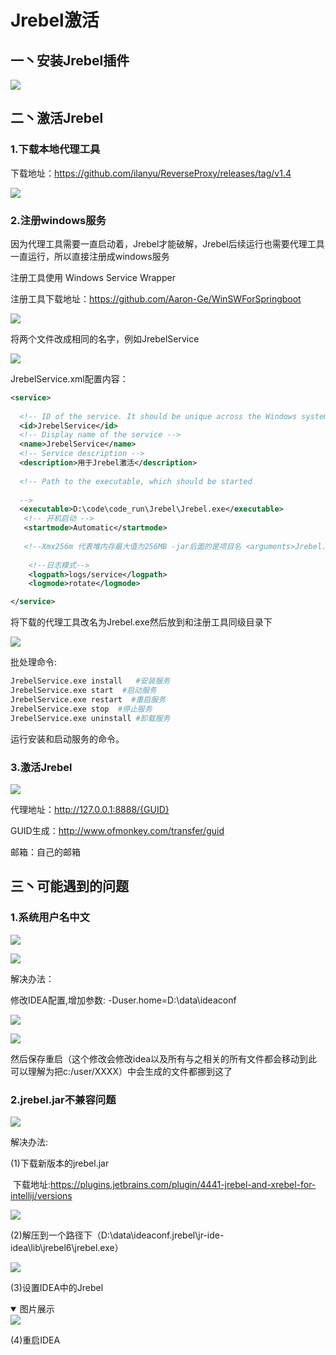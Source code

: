 # Jrebel激活

## 一丶安装Jrebel插件

![](../img/Jrebel/安装插件.png)

## 二丶激活Jrebel

### 1.下载本地代理工具

下载地址：https://github.com/ilanyu/ReverseProxy/releases/tag/v1.4

![](../img/Jrebel/windows代理.png)

### 2.注册windows服务

因为代理工具需要一直启动着，Jrebel才能破解，Jrebel后续运行也需要代理工具一直运行，所以直接注册成windows服务

注册工具使用 Windows Service Wrapper

注册工具下载地址：https://github.com/Aaron-Ge/WinSWForSpringboot

![](../img/Jrebel/windows服务.png)

将两个文件改成相同的名字，例如JrebelService

![](../img/Jrebel/命名.png)

JrebelService.xml配置内容：

```xml
<service>
  
  <!-- ID of the service. It should be unique across the Windows system-->
  <id>JrebelService</id>
  <!-- Display name of the service -->
  <name>JrebelService</name>
  <!-- Service description -->
  <description>用于Jrebel激活</description>
  
  <!-- Path to the executable, which should be started 
  
  -->
  <executable>D:\code\code_run\Jrebel\Jrebel.exe</executable>
   <!-- 开机启动 -->
   <startmode>Automatic</startmode>
  
   <!--Xmx256m 代表堆内存最大值为256MB -jar后面的是项目名 <arguments>Jrebel.exe</arguments>-->
    
    <!--日志模式-->
	<logpath>logs/service</logpath>
    <logmode>rotate</logmode>

</service>
```

将下载的代理工具改名为Jrebel.exe然后放到和注册工具同级目录下

![](../img/Jrebel/代理位置.png)

批处理命令:

```bash
JrebelService.exe install   #安装服务
JrebelService.exe start  #启动服务
JrebelService.exe restart  #重启服务
JrebelService.exe stop  #停止服务
JrebelService.exe uninstall #卸载服务
```

运行安装和启动服务的命令。

### 3.激活Jrebel

![](../img/Jrebel/激活.png)

代理地址：http://127.0.0.1:8888/{GUID}

GUID生成：http://www.ofmonkey.com/transfer/guid

邮箱：自己的邮箱

## 三丶可能遇到的问题

### 1.系统用户名中文

![](../img/Jrebel/中文用户名.png)

![](../img/Jrebel/报错.png)

解决办法：

修改IDEA配置,增加参数:  -Duser.home=D:\\data\\ideaconf

![](../img/Jrebel/IDEA更改.png)

![](../img/Jrebel/IDEA更改2.png)

然后保存重启（这个修改会修改idea以及所有与之相关的所有文件都会移动到此 可以理解为把c:/user/XXXX）中会生成的文件都挪到这了

### 2.jrebel.jar不兼容问题

![](../img/Jrebel/不兼容.png)

解决办法:

(1)下载新版本的jrebel.jar

​	下载地址:https://plugins.jetbrains.com/plugin/4441-jrebel-and-xrebel-for-intellij/versions

![](../img/Jrebel/jrebel.png)

(2)解压到一个路径下（D:\data\ideaconf\.jrebel\jr-ide-idea\lib\jrebel6\jrebel.exe）

![](../img/Jrebel/jrebel路径.png)

(3)设置IDEA中的Jrebel

<details open>
    <summary>图片展示</summary>
    <img src="../img/Jrebel/IDEA中Jrebel.png" />
</details>

(4)重启IDEA




